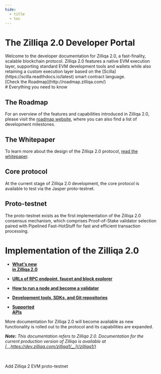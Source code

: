 ```yaml
---
hide:
  - title
  - toc
---
```

<div class="md-zil-banner" markdown>

<div markdown>

# The Zilliqa 2.0 Developer Portal
<div class="flex" markdown>
<div markdown>
Welcome to the developer documentation for Zilliqa 2.0, a fast-finality, scalable blockchain protocol. Zilliqa 2.0 features a native EVM execution layer, supporting standard EVM development tools and wallets while also retaining a custom execution layer based on the [Scilla](https://scilla.readthdocs.io/latest) smart contract language.
</div>
<div markdown>
[Check the Roadmap](http://roadmap.zilliqa.com/) 
</div>
</div>
</div>



</div>

<div class="md-zil-wrapper" markdown>
# Everything you need to know
<div class="md-zil-cards" markdown>
<div markdown>

## The Roadmap
For an overview of the features and capabilities introduced in Zilliqa 2.0, please visit the [roadmap website](https://roadmap.zilliqa.com/), where you can also find a list of development milestones. 

</div>
<div markdown>

## The Whitepaper
To learn more about the design of the Zilliqa 2.0 protocol, [read the whitepaper](https://drive.google.com/file/d/1XqSySl0w_OtxyxBZ0ahS06cqIv-vd10M/view).

</div>
<div markdown>

## Core protocol
At the current stage of Zilliqa 2.0 development, the core protocol is available to test via the Jasper proto-testnet.

</div>
<div markdown>

## Proto-testnet
The proto-testnet exists as the first implementation of the Zilliqa 2.0 consensus mechanism, which comprises Proof-of-Stake validator selection paired with Pipelined Fast-HotStuff for fast and efficient transaction processing.

</div>
</div>

# Implementation of the Zilliqa 2.0
<div class="grid cards md-zil-cards" markdown>

-  [__What's new <br>in Zilliqa 2.0__](/zilliqa2/changes/)



-   [__URLs of RPC endpoint, faucet and block explorer__](/zilliqa2/endpoints/)


-   [__How to run a node and become a validator__](/zilliqa2/nodes/)


-   [__Development tools, SDKs, and Git repositories__](/zilliqa2/sdk/)


-   [__Supported <br>APIs__](/zilliqa2/support/)


</div>

More documentation for Zilliqa 2.0 will become available as new functionality is rolled out to the protocol and its capabilities are expanded.

*__Note:__ This documentation refers to Zilliqa 2.0. Documentation for the current production version of Zilliqa is available at
 [__https://dev.zilliqa.com/zilliqa1/__](/zilliqa1/)*
<br>
<br>
<br>

<span id="addZilliqaChainButton" class="metamask">
Add Zilliqa 2 EVM proto-testnet
</span>
<br>
<br>
<br>
</div>
